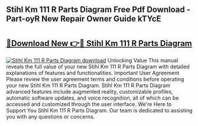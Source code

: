 ## Stihl Km 111 R Parts Diagram Free Pdf Download - Part-oyR New Repair Owner Guide kTYcE

# <h2><a href="http://dfu66w.blite.top/?on=Stihl+Km+111+R+Parts+Diagram">🔗Download New 👉🔴 Stihl Km 111 R Parts Diagram</a></h2>

[![Stihl Km 111 R Parts Diagram download](https://i.imgur.com/lujVjoI.png)](http://dfu66w.blite.top/?on=Stihl+Km+111+R+Parts+Diagram)
Unlocking Value This manual reveals the full value of your new Stihl Km 111 R Parts Diagram with detailed explanations of features and functionalities. Important User Agreement Please review the user agreement terms and conditions before operating your new Stihl Km 111 R Parts Diagram. Stihl Km 111 R Parts Diagram advanced features include augmented reality, customizable profiles, automatic software updates, and voice recognition, all of which can be accessed and customized through the user interface. We're Here to Support You Stihl Km 111 R Parts Diagram. Our team is dedicated to assisting you with any questions or concerns.
